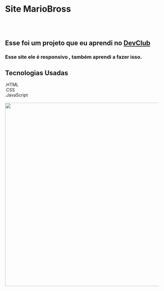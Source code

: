 <h1>Site MarioBross</h1>
<br>
<br>
<h2>Esse foi um projeto que eu aprendi no <a href="https://rodolfomori.com.br/Devclub">DevClub</a></h2>
<h3> Esse site ele é responsivo , também aprendi a fazer isso.<h3>
<h2>Tecnologias Usadas</h2>
.HTML
<br>
.CSS
<br>
.JavaScript
<br>
<br>
<img src="https://github.com/zekandrade/Site-MarioBross/blob/master/img/site.png?raw=true" width=600px/>

